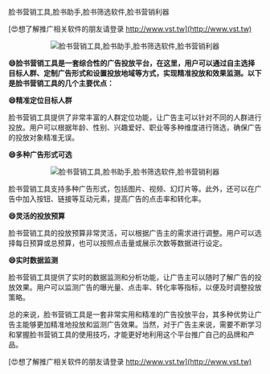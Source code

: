 脸书营销工具,脸书助手,脸书筛选软件,脸书营销利器

[😍想了解推广相关软件的朋友请登录 http://www.vst.tw](http://www.vst.tw)

 <center><img src="https://vst.tw/MP4/tuiguang/png/4.png" alt="脸书营销工具,脸书助手,脸书筛选软件,脸书营销利器"></center>

**😄脸书营销工具是一套综合性的广告投放平台，在这里，用户可以通过自主选择目标人群、定制广告形式和设置投放地域等方式，实现精准投放和效果监测。以下是脸书营销工具的几个主要优点：**

**😄精准定位目标人群**

脸书营销工具提供了非常丰富的人群定位功能，让广告主可以针对不同的人群进行投放。用户可以根据年龄、性别、兴趣爱好、职业等多种维度进行筛选，确保广告的投放对象精准无误。

**😄多种广告形式可选**

 <center><img src="https://vst.tw/MP4/tuiguang/png/5.png" alt="脸书营销工具,脸书助手,脸书筛选软件,脸书营销利器"></center>

脸书营销工具支持多种广告形式，包括图片、视频、幻灯片等。此外，还可以在广告中加入按钮、链接等互动元素，提高广告的点击率和转化率。

**😄灵活的投放预算**

脸书营销工具的投放预算非常灵活，可以根据广告主的需求进行调整。用户可以选择每日预算或总预算，也可以按照点击量或展示次数等数据进行设定。

**😄实时数据监测**

脸书营销工具提供了实时的数据监测和分析功能，让广告主可以随时了解广告的投放效果。用户可以监测广告的曝光量、点击率、转化率等指标，以便及时调整投放策略。

总的来说，脸书营销工具是一套非常实用和精准的广告投放平台，其多种优势让广告主能够更加精准地投放和监测广告效果。当然，对于广告主来说，需要不断学习和掌握脸书营销工具的使用技巧，才能更好地利用这个平台推广自己的品牌和产品。

[😍想了解推广相关软件的朋友请登录 http://www.vst.tw](http://www.vst.tw)



